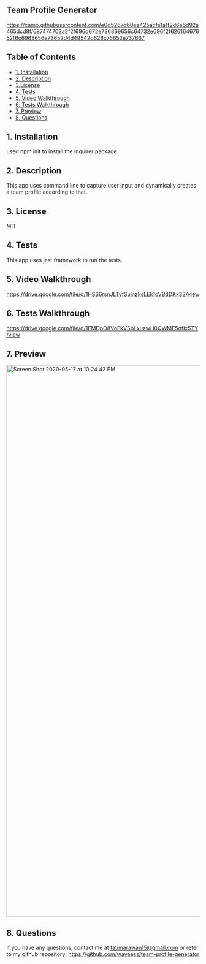  ## Team Profile Generator
 https://camo.githubusercontent.com/e0d5267d60ee425acfe1a1f2d6e6d92a465dcd8f/687474703a2f2f696d672e736869656c64732e696f2f62616467652f6c6963656e73652d4d49542d626c75652e737667
 
 
 
 
 ## Table of Contents
 
 * [1. Installation](#1-installation)
 * [2. Description](#2-description)
 * [3.License](#3license)
 * [4. Tests](#4-tests)
 * [5. Video Walkthrough](#5-video-walkthrough)
 * [6. Tests Walkthrough](#6-tests-walkthrough)
 * [7. Preview](#7-preview)
 * [8. Questions](#8-questions)
 

## 1. Installation
used npm init to install the inquirer package

##  2. Description

This app uses command line to capture user input and dynamically creates a team profile according to that.


## 3. License

MIT


##  4. Tests

This app uses jest framework to run the tests.


##  5. Video Walkthrough
https://drive.google.com/file/d/1HSS6rsnJLTyfSujnzksLEk1oVBdDKx3S/view


##  6. Tests Walkthrough
https://drive.google.com/file/d/1EMDpO8VoFkVSbLxuzwH0QWME5qflx5TY/view


##  7. Preview
<img width="1440" alt="Screen Shot 2020-05-17 at 10 24 42 PM" src="https://user-images.githubusercontent.com/61710672/82177046-4c87cb80-988d-11ea-9384-af4f128f1028.png">




##  8. Questions
If you have any questions, contact me at fatimarawan15@gmail.com or refer to my github repository: https://github.com/waveess/team-profile-generator

